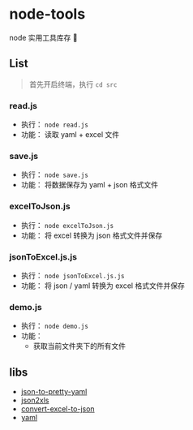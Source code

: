 # node-tools
node 实用工具库存 🔧


## List
> 首先开启终端，执行 ` cd src `

### read.js
* 执行： `node read.js`
* 功能： 读取 yaml + excel 文件

### save.js
* 执行： `node save.js`
* 功能： 将数据保存为 yaml + json 格式文件

### excelToJson.js
* 执行： `node excelToJson.js`
* 功能： 将 excel 转换为 json 格式文件并保存

### jsonToExcel.js.js
* 执行： `node jsonToExcel.js.js`
* 功能： 将 json / yaml 转换为 excel 格式文件并保存

### demo.js
* 执行： `node demo.js`
* 功能：
    * 获取当前文件夹下的所有文件


## libs
* [json-to-pretty-yaml](https://www.npmjs.com/package/json-to-pretty-yaml)
* [json2xls](https://www.npmjs.com/package/json2xls)
* [convert-excel-to-json](https://www.npmjs.com/package/convert-excel-to-json)
* [yaml](https://www.npmjs.com/package/yaml)